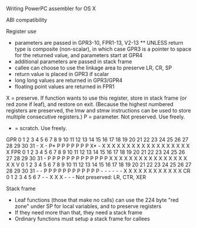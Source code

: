 Writing PowerPC assembler for OS X

ABI compatibility

Register use

* parameters are passed in GPR3-10, FPR1-13, V2-13
** UNLESS return type is composite (non-scalar), in which case GPR3 is a pointer to space for the returned value, and parameters start at GPR4
* additional parameters are passed in stack frame
* callee can choose to use the linkage area to preserve LR, CR, SP
* return value is placed in GPR3 if scalar
* long long values are returned in GPR3/GPR4
* floating point values are returned in FPR1

X = preserve. If function wants to use this register, store in stack frame (or red zone if leaf),
    and restore on exit. (Because the highest numbered registers are preserved, the
    lmw and stmw instructions can be used to store multiple consecutive registers.)
P = parameter. Not preserved. Use freely.
- = scratch. Use freely.

GPR  0  1  2  3  4  5  6  7  8  9 10 11 12 13 14 15 16 17 18 19 20 21 22 23 24 25 26 27 28 29 30 31
     -  X  - P*  P  P  P  P  P  P  P X*  -  X  X  X  X  X  X  X  X  X  X  X  X  X  X  X  X  X  X  X
FPR  0  1  2  3  4  5  6  7  8  9 10 11 12 13 14 15 16 17 18 19 20 21 22 23 24 25 26 27 28 29 30 31
     -  P  P  P  P  P  P  P  P  P  P  P  P  P  X  X  X  X  X  X  X  X  X  X  X  X  X  X  X  X  X  X
V    0  1  2  3  4  5  6  7  8  9 10 11 12 13 14 15 16 17 18 19 20 21 22 23 24 25 26 27 28 29 30 31
     -  -  P  P  P  P  P  P  P  P  P  P  P  P  -  -  -  -  -  -  X  X  X  X  X  X  X  X  X  X  X  X
CR   0  1  2  3  4  5  6  7
     -  -  X  X  X  -  -  -
Not preserved: LR, CTR, XER

Stack frame
* Leaf functions (those that make no calls) can use the 224 byte "red zone" under SP for local variables, and to preserve registers
* If they need more than that, they need a stack frame
* Ordinary functions must setup a stack frame for callees


